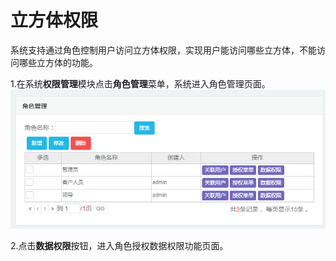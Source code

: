 # 立方体权限

系统支持通过角色控制用户访问立方体权限，实现用户能访问哪些立方体，不能访问哪些立方体的功能。

1.在系统**权限管理**模块点击**角色管理**菜单，系统进入角色管理页面。![](/assets/import888.png)



2.点击**数据权限**按钮，进入角色授权数据权限功能页面。

